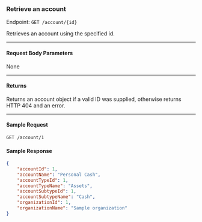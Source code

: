 ### Retrieve an account
Endpoint: `GET /account/{id}`

Retrieves an account using the specified id.
___
#### Request Body Parameters
None
___
#### Returns
Returns an account object if a valid ID was supplied, otherwise returns HTTP 404 and an error.
___
#### Sample Request
`GET /account/1`
<br/>

#### Sample Response
```json
{
    "accountId": 1,
    "accountName": "Personal Cash",
    "accountTypeId": 1,
    "accountTypeName": "Assets",
    "accountSubtypeId": 1,
    "accountSubtypeName": "Cash",
    "organizationId": 1,
    "organizationName": "Sample organization"
}
```


